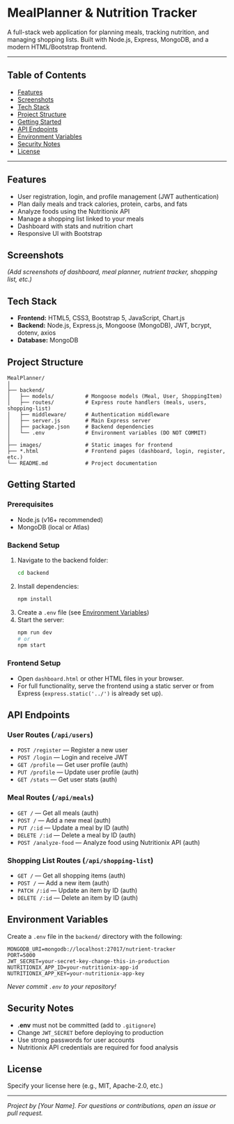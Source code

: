 # MealPlanner & Nutrition Tracker

A full-stack web application for planning meals, tracking nutrition, and managing shopping lists. Built with Node.js, Express, MongoDB, and a modern HTML/Bootstrap frontend.

---

## Table of Contents
- [Features](#features)
- [Screenshots](#screenshots)
- [Tech Stack](#tech-stack)
- [Project Structure](#project-structure)
- [Getting Started](#getting-started)
- [API Endpoints](#api-endpoints)
- [Environment Variables](#environment-variables)
- [Security Notes](#security-notes)
- [License](#license)

---

## Features
- User registration, login, and profile management (JWT authentication)
- Plan daily meals and track calories, protein, carbs, and fats
- Analyze foods using the Nutritionix API
- Manage a shopping list linked to your meals
- Dashboard with stats and nutrition chart
- Responsive UI with Bootstrap

## Screenshots
*(Add screenshots of dashboard, meal planner, nutrient tracker, shopping list, etc.)*

## Tech Stack
- **Frontend:** HTML5, CSS3, Bootstrap 5, JavaScript, Chart.js
- **Backend:** Node.js, Express.js, Mongoose (MongoDB), JWT, bcrypt, dotenv, axios
- **Database:** MongoDB

## Project Structure
```
MealPlanner/
│
├── backend/
│   ├── models/          # Mongoose models (Meal, User, ShoppingItem)
│   ├── routes/          # Express route handlers (meals, users, shopping-list)
│   ├── middleware/      # Authentication middleware
│   ├── server.js        # Main Express server
│   ├── package.json     # Backend dependencies
│   └── .env             # Environment variables (DO NOT COMMIT)
│
├── images/              # Static images for frontend
├── *.html               # Frontend pages (dashboard, login, register, etc.)
└── README.md            # Project documentation
```

## Getting Started

### Prerequisites
- Node.js (v16+ recommended)
- MongoDB (local or Atlas)

### Backend Setup
1. Navigate to the backend folder:
   ```bash
   cd backend
   ```
2. Install dependencies:
   ```bash
   npm install
   ```
3. Create a `.env` file (see [Environment Variables](#environment-variables))
4. Start the server:
   ```bash
   npm run dev
   # or
   npm start
   ```

### Frontend Setup
- Open `dashboard.html` or other HTML files in your browser.
- For full functionality, serve the frontend using a static server or from Express (`express.static('../')` is already set up).

## API Endpoints

### User Routes (`/api/users`)
- `POST /register` — Register a new user
- `POST /login` — Login and receive JWT
- `GET /profile` — Get user profile (auth)
- `PUT /profile` — Update user profile (auth)
- `GET /stats` — Get user stats (auth)

### Meal Routes (`/api/meals`)
- `GET /` — Get all meals (auth)
- `POST /` — Add a new meal (auth)
- `PUT /:id` — Update a meal by ID (auth)
- `DELETE /:id` — Delete a meal by ID (auth)
- `POST /analyze-food` — Analyze food using Nutritionix API (auth)

### Shopping List Routes (`/api/shopping-list`)
- `GET /` — Get all shopping items (auth)
- `POST /` — Add a new item (auth)
- `PATCH /:id` — Update an item by ID (auth)
- `DELETE /:id` — Delete an item by ID (auth)

## Environment Variables
Create a `.env` file in the `backend/` directory with the following:
```
MONGODB_URI=mongodb://localhost:27017/nutrient-tracker
PORT=5000
JWT_SECRET=your-secret-key-change-this-in-production
NUTRITIONIX_APP_ID=your-nutritionix-app-id
NUTRITIONIX_APP_KEY=your-nutritionix-app-key
```
*Never commit `.env` to your repository!*

## Security Notes
- **.env** must not be committed (add to `.gitignore`)
- Change `JWT_SECRET` before deploying to production
- Use strong passwords for user accounts
- Nutritionix API credentials are required for food analysis

## License
Specify your license here (e.g., MIT, Apache-2.0, etc.)

---

*Project by [Your Name]. For questions or contributions, open an issue or pull request.*
